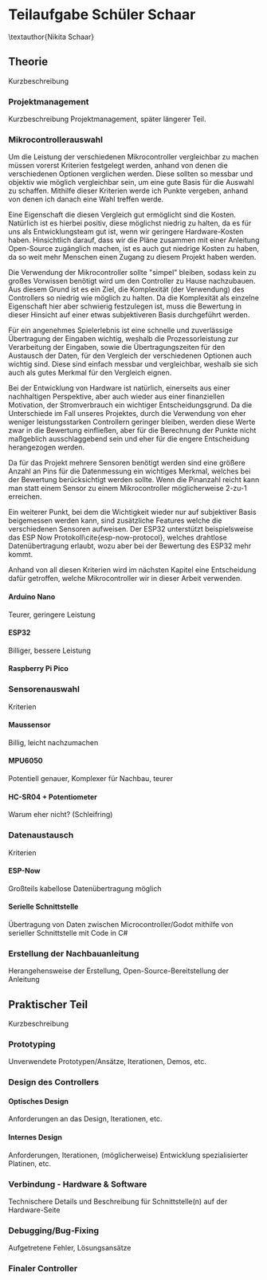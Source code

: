 # Teilaufgabe Schüler Schaar
\textauthor{Nikita Schaar}

## Theorie

Kurzbeschreibung

### Projektmanagement

Kurzbeschreibung Projektmanagement, später längerer Teil.

### Mikrocontrollerauswahl

Um die Leistung der verschiedenen Mikrocontroller vergleichbar zu machen müssen vorerst Kriterien festgelegt werden, anhand von denen die verschiedenen Optionen verglichen werden. Diese sollten so messbar und objektiv wie möglich vergleichbar sein, um eine gute Basis für die Auswahl zu schaffen. Mithilfe dieser Kriterien werde ich Punkte vergeben, anhand von denen ich danach eine Wahl treffen werde.

Eine Eigenschaft die diesen Vergleich gut ermöglicht sind die Kosten. Natürlich ist es hierbei positiv, diese möglichst niedrig zu halten, da es für uns als Entwicklungsteam gut ist, wenn wir geringere Hardware-Kosten haben. Hinsichtlich darauf, dass wir die Pläne zusammen mit einer Anleitung Open-Source zugänglich machen, ist es auch gut niedrige Kosten zu haben, da so weit mehr Menschen einen Zugang zu diesem Projekt haben werden. 

Die Verwendung der Mikrocontroller sollte "simpel" bleiben, sodass kein zu großes Vorwissen benötigt wird um den Controller zu Hause nachzubauen. Aus diesem Grund ist es ein Ziel, die Komplexität (der Verwendung) des Controllers so niedrig wie möglich zu halten. Da die Komplexität als einzelne Eigenschaft hier aber schwierig festzulegen ist, muss die Bewertung in dieser Hinsicht auf einer etwas subjektiveren Basis durchgeführt werden.

Für ein angenehmes Spielerlebnis ist eine schnelle und zuverlässige Übertragung der Eingaben wichtig, weshalb die Prozessorleistung zur Verarbeitung der Eingaben, sowie die Übertragungszeiten für den Austausch der Daten, für den Vergleich der verschiedenen Optionen auch wichtig sind. Diese sind einfach messbar und vergleichbar, weshalb sie sich auch als gutes Merkmal für den Vergleich eignen.

Bei der Entwicklung von Hardware ist natürlich, einerseits aus einer nachhaltigen Perspektive, aber auch wieder aus einer finanziellen Motivation, der Stromverbrauch ein wichtiger Entscheidungsgrund. Da die Unterschiede im Fall unseres Projektes, durch die Verwendung von eher weniger leistungsstarken Controllern geringer bleiben, werden diese Werte zwar in die Bewertung einfließen, aber für die Berechnung der Punkte nicht maßgeblich ausschlaggebend sein und eher für die engere Entscheidung herangezogen werden.

Da für das Projekt mehrere Sensoren benötigt werden sind eine größere Anzahl an Pins für die Datenmessung ein wichtiges Merkmal, welches bei der Bewertung berücksichtigt werden sollte. Wenn die Pinanzahl reicht kann man statt einem Sensor zu einem Mikrocontroller möglicherweise 2-zu-1 erreichen.

Ein weiterer Punkt, bei dem die Wichtigkeit wieder nur auf subjektiver Basis beigemessen werden kann, sind zusätzliche Features welche die verschiedenen Sensoren aufweisen. Der ESP32 unterstützt beispielsweise das ESP Now Protokoll\cite{esp-now-protocol}, welches drahtlose Datenübertragung erlaubt, wozu aber bei der Bewertung des ESP32 mehr kommt.

Anhand von all diesen Kriterien wird im nächsten Kapitel eine Entscheidung dafür getroffen, welche Mikrocontroller wir in dieser Arbeit verwenden.

#### Arduino Nano

Teurer, geringere Leistung

#### ESP32

Billiger, bessere Leistung

#### Raspberry Pi Pico



### Sensorenauswahl

Kriterien

#### Maussensor

Billig, leicht nachzumachen

#### MPU6050

Potentiell genauer, Komplexer für Nachbau, teurer

#### HC-SR04 + Potentiometer

Warum eher nicht? (Schleifring) 

### Datenaustausch

Kriterien

#### ESP-Now

Großteils kabellose Datenübertragung möglich

#### Serielle Schnittstelle

Übertragung von Daten zwischen Microcontroller/Godot mithilfe von serieller Schnittstelle mit Code in C#

### Erstellung der Nachbauanleitung

Herangehensweise der Erstellung, Open-Source-Bereitstellung der Anleitung

## Praktischer Teil

Kurzbeschreibung

### Prototyping

Unverwendete Prototypen/Ansätze, Iterationen, Demos, etc. 

### Design des Controllers

#### Optisches Design

Anforderungen an das Design, Iterationen, etc.

#### Internes Design

Anforderungen, Iterationen, (möglicherweise) Entwicklung spezialisierter Platinen, etc.

### Verbindung - Hardware & Software

Technischere Details und Beschreibung für Schnittstelle(n) auf der Hardware-Seite

### Debugging/Bug-Fixing

Aufgetretene Fehler, Lösungsansätze

### Finaler Controller